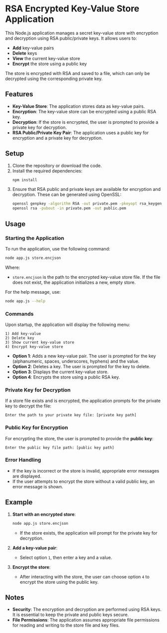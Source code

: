 # RSA Encrypted Key-Value Store Application

This Node.js application manages a secret key-value store with encryption and decryption using RSA public/private keys. It allows users to:

- **Add** key-value pairs
- **Delete** keys
- **View** the current key-value store
- **Encrypt** the store using a public key

The store is encrypted with RSA and saved to a file, which can only be decrypted using the corresponding private key.

## Features

- **Key-Value Store**: The application stores data as key-value pairs.
- **Encryption**: The key-value store can be encrypted using a public RSA key.
- **Decryption**: If the store is encrypted, the user is prompted to provide a private key for decryption.
- **RSA Public/Private Key Pair**: The application uses a public key for encryption and a private key for decryption.

## Setup

1. Clone the repository or download the code.
2. Install the required dependencies:
    ```bash
    npm install
    ```
3. Ensure that RSA public and private keys are available for encryption and decryption. These can be generated using OpenSSL:
    ```bash
    openssl genpkey -algorithm RSA -out private.pem -pkeyopt rsa_keygen_bits:2048
    openssl rsa -pubout -in private.pem -out public.pem
    ```

## Usage

### Starting the Application

To run the application, use the following command:

```bash
node app.js store.encjson
```

Where:
- `store.encjson` is the path to the encrypted key-value store file. If the file does not exist, the application initializes a new, empty store.

For the help message, use:

```bash
node app.js --help
```

### Commands

Upon startup, the application will display the following menu:

```
1) Add key-value
2) Delete key
3) Show current key-value store
4) Encrypt key-value store
```

- **Option 1**: Adds a new key-value pair. The user is prompted for the key (alphanumeric, spaces, underscores, hyphens) and the value.
- **Option 2**: Deletes a key. The user is prompted for the key to delete.
- **Option 3**: Displays the current key-value store.
- **Option 4**: Encrypts the store using a public RSA key.

### Private Key for Decryption

If a store file exists and is encrypted, the application prompts for the private key to decrypt the file:

```
Enter the path to your private key file: [private key path]
```

### Public Key for Encryption

For encrypting the store, the user is prompted to provide the **public key**:

```
Enter the public key file path: [public key path]
```

### Error Handling

- If the key is incorrect or the store is invalid, appropriate error messages are displayed.
- If the user attempts to encrypt the store without a valid public key, an error message is shown.

## Example

1. **Start with an encrypted store**:
    ```bash
    node app.js store.encjson
    ```
    - If the store exists, the application will prompt for the private key for decryption.

2. **Add a key-value pair**:
    - Select option `1`, then enter a key and a value.

3. **Encrypt the store**:
    - After interacting with the store, the user can choose option `4` to encrypt the store using the public key.

## Notes

- **Security**: The encryption and decryption are performed using RSA keys. It is essential to keep the private and public keys secure.
- **File Permissions**: The application assumes appropriate file permissions for reading and writing to the store file and key files.

